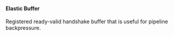 #### Elastic Buffer

Registered ready-valid handshake buffer that is useful for pipeline backpressure.